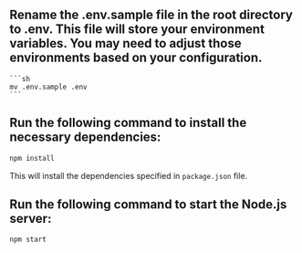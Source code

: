 ## Rename the .env.sample file in the root directory to .env. This file will store your environment variables. You may need to adjust those environments based on your configuration.

    ```sh
    mv .env.sample .env
    ```

## Run the following command to install the necessary dependencies:

   ```sh
   npm install
   ```

   This will install the dependencies specified in `package.json` file.

## Run the following command to start the Node.js server:

   ```sh
   npm start
   ```

